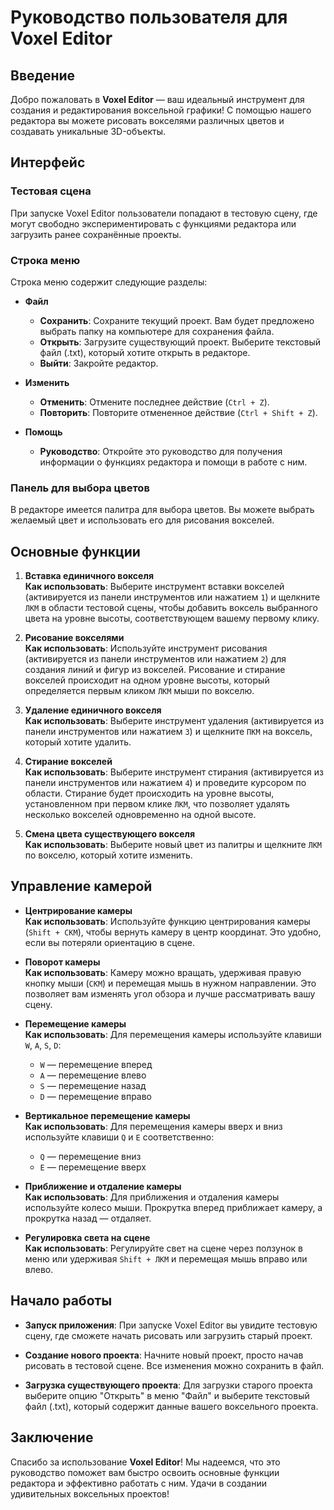 # Руководство пользователя для Voxel Editor

## Введение
Добро пожаловать в **Voxel Editor** — ваш идеальный инструмент для создания и редактирования воксельной графики! С помощью нашего редактора вы можете рисовать вокселями различных цветов и создавать уникальные 3D-объекты.

## Интерфейс

### Тестовая сцена
При запуске Voxel Editor пользователи попадают в тестовую сцену, где могут свободно экспериментировать с функциями редактора или загрузить ранее сохранённые проекты.

### Строка меню
Строка меню содержит следующие разделы:

- **Файл**
  - **Сохранить**: Сохраните текущий проект. Вам будет предложено выбрать папку на компьютере для сохранения файла.
  - **Открыть**: Загрузите существующий проект. Выберите текстовый файл (.txt), который хотите открыть в редакторе.
  - **Выйти**: Закройте редактор.
  
- **Изменить**
  - **Отменить**: Отмените последнее действие (`Ctrl + Z`).
  - **Повторить**: Повторите отмененное действие (`Ctrl + Shift + Z`).
  
- **Помощь**
  - **Руководство**: Откройте это руководство для получения информации о функциях редактора и помощи в работе с ним.

### Панель для выбора цветов
В редакторе имеется палитра для выбора цветов. Вы можете выбрать желаемый цвет и использовать его для рисования вокселей.

## Основные функции

1. **Вставка единичного вокселя**  
   **Как использовать**: Выберите инструмент вставки вокселей (активируется из панели инструментов или нажатием `1`) и щелкните `ЛКМ` в области тестовой сцены, чтобы добавить воксель выбранного цвета на уровне высоты, соответствующем вашему первому клику.
   
2. **Рисование вокселями**  
   **Как использовать**: Используйте инструмент рисования (активируется из панели инструментов или нажатием `2`) для создания линий и фигур из вокселей. Рисование и стирание вокселей происходит на одном уровне высоты, который определяется первым кликом `ЛКМ` мыши по вокселю.
   
3. **Удаление единичного вокселя**  
   **Как использовать**: Выберите инструмент удаления (активируется из панели инструментов или нажатием `3`) и щелкните `ПКМ` на воксель, который хотите удалить.
   
4. **Стирание вокселей**  
   **Как использовать**: Выберите инструмент стирания (активируется из панели инструментов или нажатием `4`) и проведите курсором по области. Стирание будет происходить на уровне высоты, установленном при первом клике `ЛКМ`, что позволяет удалять несколько вокселей одновременно на одной высоте.
   
5. **Смена цвета существующего вокселя**  
   **Как использовать**: Выберите новый цвет из палитры и щелкните `ЛКМ` по вокселю, который хотите изменить.

## Управление камерой

- **Центрирование камеры**  
  **Как использовать**: Используйте функцию центрирования камеры (`Shift + СКМ`), чтобы вернуть камеру в центр координат. Это удобно, если вы потеряли ориентацию в сцене.
  
- **Поворот камеры**  
  **Как использовать**: Камеру можно вращать, удерживая правую кнопку мыши (`СКМ`) и перемещая мышь в нужном направлении. Это позволяет вам изменять угол обзора и лучше рассматривать вашу сцену.
  
- **Перемещение камеры**  
  **Как использовать**: Для перемещения камеры используйте клавиши `W`, `A`, `S`, `D`:  
  - `W` — перемещение вперед  
  - `A` — перемещение влево  
  - `S` — перемещение назад  
  - `D` — перемещение вправо  
  
- **Вертикальное перемещение камеры**  
  **Как использовать**: Для перемещения камеры вверх и вниз используйте клавиши `Q` и `E` соответственно:  
  - `Q` — перемещение вниз  
  - `E` — перемещение вверх  
  
- **Приближение и отдаление камеры**  
  **Как использовать**: Для приближения и отдаления камеры используйте колесо мыши. Прокрутка вперед приближает камеру, а прокрутка назад — отдаляет.

- **Регулировка света на сцене**  
  **Как использовать**: Регулируйте свет на сцене через ползунок в меню или удерживая `Shift + ЛКМ` и перемещая мышь вправо или влево.

## Начало работы

- **Запуск приложения**: При запуске Voxel Editor вы увидите тестовую сцену, где сможете начать рисовать или загрузить старый проект.

- **Создание нового проекта**: Начните новый проект, просто начав рисовать в тестовой сцене. Все изменения можно сохранить в файл.

- **Загрузка существующего проекта**: Для загрузки старого проекта выберите опцию "Открыть" в меню "Файл" и выберите текстовый файл (.txt), который содержит данные вашего воксельного проекта.

## Заключение
Спасибо за использование **Voxel Editor**! Мы надеемся, что это руководство поможет вам быстро освоить основные функции редактора и эффективно работать с ним. Удачи в создании удивительных воксельных проектов!
